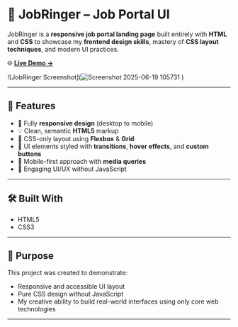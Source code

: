 # 💼 JobRinger – Job Portal UI

JobRinger is a **responsive job portal landing page** built entirely with **HTML** and **CSS** to showcase my **frontend design skills**, mastery of **CSS layout techniques**, and modern UI practices.

🌐 **[Live Demo →](https://uddipta7.github.io/JobRinger/)**

![JobRinger Screenshot](![Screenshot 2025-06-19 105731](https://github.com/user-attachments/assets/d88d9657-6fac-4d6c-a1f5-319db9f92be3)
)

---

## 🎯 Features

- 📱 Fully **responsive design** (desktop to mobile)
- 💡 Clean, semantic **HTML5** markup
- 🎨 CSS-only layout using **Flexbox** & **Grid**
- 🧩 UI elements styled with **transitions**, **hover effects**, and **custom buttons**
- 🎯 Mobile-first approach with **media queries**
- 🚀 Engaging UI/UX without JavaScript

---

## 🛠️ Built With

- HTML5
- CSS3

---

## 📌 Purpose

This project was created to demonstrate:
- Responsive and accessible UI layout
- Pure CSS design without JavaScript
- My creative ability to build real-world interfaces using only core web technologies

---



